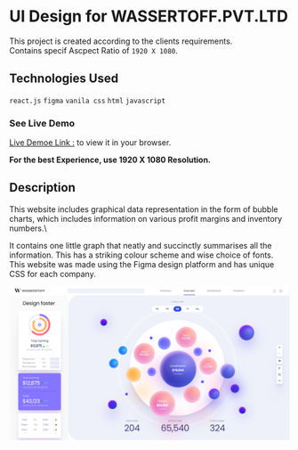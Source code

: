 # UI Design for WASSERTOFF.PVT.LTD

This project is created according to the clients requirements.\
Contains specif Ascpect Ratio of `1920 X 1080`.

## Technologies Used

`react.js` `figma` `vanila css` `html` `javascript`

### See Live Demo

[Live Demoe Link :](https://ui-design-noman-shaikh.vercel.app/) to view it in your browser.

**For the best Experience, use 1920 X 1080 Resolution.**

## Description

This website includes graphical data representation in the form of bubble charts, which includes information on various profit margins and inventory numbers.\

It contains one little graph that neatly and succinctly summarises all the information.
This has a striking colour scheme and wise choice of fonts.\
This website was made using the Figma design platform and has unique CSS for each company.

<a  src="https://ui-design-noman-shaikh.vercel.app/" alt="visit site"><img src="./public/dashboard.png" alt="Dashboard Screenshot" style="height: auto; max-width:100%;"/></a>
